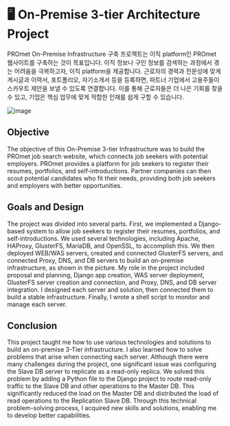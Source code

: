 # 🖥️  On-Premise 3-tier Architecture Project

PROmet On-Premise Infrastructure 구축 프로젝트는 이직 platform인 PROmet 웹사이트를 구축하는 것이 목표입니다. 이직 정보나 구인 정보를 검색하는 과정에서 겪는 어려움을 극복하고자, 이직 platform을 제공합니다. 근로자의 경력과 전문성에 맞게 게시글과 이력서, 포트폴리오, 자기소개서 등을 등록하면, 파트너 기업에서 고용주들이 스카우트 제안을 보낼 수 있도록 연결합니다. 이를 통해 근로자들은 더 나은 기회를 찾을 수 있고, 기업은 핵심 업무에 맞게 적합한 인재를 쉽게 구할 수 있습니다.

![image](https://user-images.githubusercontent.com/76054852/230912393-54f73945-a501-4db3-8281-8e6c88b4eb47.png)


## Objective

The objective of this On-Premise 3-tier Infrastructure was to build the PROmet job search website, which connects job seekers with potential employers. PROmet provides a platform for job seekers to register their resumes, portfolios, and self-introductions. Partner companies can then scout potential candidates who fit their needs, providing both job seekers and employers with better opportunities.


## Goals and Design
The project was divided into several parts. First, we implemented a Django-based system to allow job seekers to register their resumes, portfolios, and self-introductions. We used several technologies, including Apache, HAProxy, GlusterFS, MariaDB, and OpenSSL, to accomplish this. We then deployed WEB/WAS servers, created and connected GlusterFS servers, and connected Proxy, DNS, and DB servers to build an on-premise infrastructure, as shown in the picture. My role in the project included proposal and planning, Django app creation, WAS server deployment, GlusterFS server creation and connection, and Proxy, DNS, and DB server integration. I designed each server and solution, then connected them to build a stable infrastructure. Finally, I wrote a shell script to monitor and manage each server.

## Conclusion

This project taught me how to use various technologies and solutions to build an on-premise 3-Tier infrastructure. I also learned how to solve problems that arise when connecting each server. Although there were many challenges during the project, one significant issue was configuring the Slave DB server to replicate as a read-only replica. We solved this problem by adding a Python file to the Django project to route read-only traffic to the Slave DB and other operations to the Master DB. This significantly reduced the load on the Master DB and distributed the load of read operations to the Replication Slave DB. Through this technical problem-solving process, I acquired new skills and solutions, enabling me to develop better capabilities.

